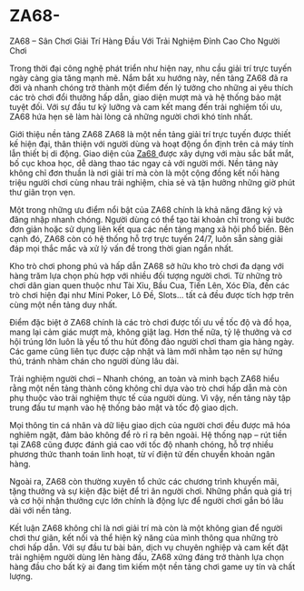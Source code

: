 # ZA68-
ZA68 – Sân Chơi Giải Trí Hàng Đầu Với Trải Nghiệm Đỉnh Cao Cho Người Chơi

Trong thời đại công nghệ phát triển như hiện nay, nhu cầu giải trí trực tuyến ngày càng gia tăng mạnh mẽ. Nắm bắt xu hướng này, nền tảng ZA68 đã ra đời và nhanh chóng trở thành một điểm đến lý tưởng cho những ai yêu thích các trò chơi đổi thưởng hấp dẫn, giao diện mượt mà và hệ thống bảo mật tuyệt đối. Với sự đầu tư kỹ lưỡng và cam kết mang đến trải nghiệm tối ưu, ZA68 hứa hẹn sẽ làm hài lòng cả những người chơi khó tính nhất.

Giới thiệu nền tảng ZA68
ZA68 là một nền tảng giải trí trực tuyến được thiết kế hiện đại, thân thiện với người dùng và hoạt động ổn định trên cả máy tính lẫn thiết bị di động. Giao diện của <a href=https://za68.net> Za68 </a>  được xây dựng với màu sắc bắt mắt, bố cục khoa học, dễ dàng thao tác ngay cả với người mới. Nền tảng này không chỉ đơn thuần là nơi giải trí mà còn là một cộng đồng kết nối hàng triệu người chơi cùng nhau trải nghiệm, chia sẻ và tận hưởng những giờ phút thư giãn trọn vẹn.

Một trong những ưu điểm nổi bật của ZA68 chính là khả năng đăng ký và đăng nhập nhanh chóng. Người dùng có thể tạo tài khoản chỉ trong vài bước đơn giản hoặc sử dụng liên kết qua các nền tảng mạng xã hội phổ biến. Bên cạnh đó, ZA68 còn có hệ thống hỗ trợ trực tuyến 24/7, luôn sẵn sàng giải đáp mọi thắc mắc và xử lý vấn đề trong thời gian ngắn nhất.

Kho trò chơi phong phú và hấp dẫn
ZA68 sở hữu kho trò chơi đa dạng với hàng trăm lựa chọn phù hợp với nhiều đối tượng người chơi. Từ những trò chơi dân gian quen thuộc như Tài Xỉu, Bầu Cua, Tiến Lên, Xóc Đĩa, đến các trò chơi hiện đại như Mini Poker, Lô Đề, Slots… tất cả đều được tích hợp trên cùng một nền tảng duy nhất.

Điểm đặc biệt ở ZA68 chính là các trò chơi được tối ưu về tốc độ và đồ họa, mang lại cảm giác mượt mà, không giật lag. Hơn thế nữa, tỷ lệ thưởng và cơ hội trúng lớn luôn là yếu tố thu hút đông đảo người chơi tham gia hàng ngày. Các game cũng liên tục được cập nhật và làm mới nhằm tạo nên sự hứng thú, tránh nhàm chán cho người dùng lâu dài.

Trải nghiệm người chơi – Nhanh chóng, an toàn và minh bạch
ZA68 hiểu rằng một nền tảng thành công không chỉ dựa vào trò chơi hấp dẫn mà còn phụ thuộc vào trải nghiệm thực tế của người dùng. Vì vậy, nền tảng này tập trung đầu tư mạnh vào hệ thống bảo mật và tốc độ giao dịch.

Mọi thông tin cá nhân và dữ liệu giao dịch của người chơi đều được mã hóa nghiêm ngặt, đảm bảo không để rò rỉ ra bên ngoài. Hệ thống nạp – rút tiền tại ZA68 cũng được đánh giá cao với tốc độ nhanh chóng, hỗ trợ nhiều phương thức thanh toán linh hoạt, từ ví điện tử đến chuyển khoản ngân hàng.

Ngoài ra, ZA68 còn thường xuyên tổ chức các chương trình khuyến mãi, tặng thưởng và sự kiện đặc biệt để tri ân người chơi. Những phần quà giá trị và cơ hội nhận thưởng cực lớn chính là động lực để người chơi gắn bó lâu dài với nền tảng.

Kết luận
ZA68 không chỉ là nơi giải trí mà còn là một không gian để người chơi thư giãn, kết nối và thể hiện kỹ năng của mình thông qua những trò chơi hấp dẫn. Với sự đầu tư bài bản, dịch vụ chuyên nghiệp và cam kết đặt trải nghiệm người dùng lên hàng đầu, ZA68 xứng đáng trở thành lựa chọn hàng đầu cho bất kỳ ai đang tìm kiếm một nền tảng chơi game uy tín và chất lượng.
